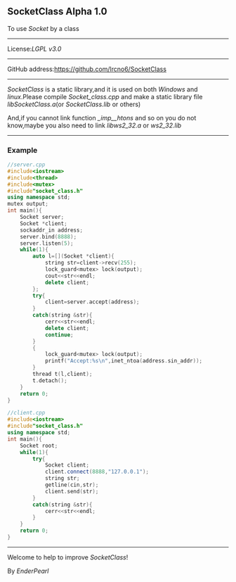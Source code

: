 ## SocketClass Alpha 1.0

To use *Socket* by a class

--------

License:*LGPL v3.0*

--------

GitHub address:https://github.com/lrcno6/SocketClass

--------

*SocketClass* is a static library,and it is used on both *Windows* and *linux*.Please compile *Socket_class.cpp* and make a static library file *libSocketClass.a*(or *SocketClass.lib* or others)

And,if you cannot link function *_imp__htons* and so on you do not know,maybe you also need to link *libws2_32.a* or *ws2_32.lib*

--------

### Example

```cpp
//server.cpp
#include<iostream>
#include<thread>
#include<mutex>
#include"socket_class.h"
using namespace std;
mutex output;
int main(){
	Socket server;
	Socket *client;
	sockaddr_in address;
	server.bind(8888);
	server.listen(5);
	while(1){
		auto l=[](Socket *client){
			string str=client->recv(255);
			lock_guard<mutex> lock(output);
			cout<<str<<endl; 
			delete client;
		};
		try{
			client=server.accept(address);
		}
		catch(string &str){
			cerr<<str<<endl;
			delete client;
			continue;
		}
		{
			lock_guard<mutex> lock(output);
			printf("Accept:%s\n",inet_ntoa(address.sin_addr));
		}
		thread t(l,client);
		t.detach();
	}
	return 0;  
}
```

```cpp
//client.cpp
#include<iostream>
#include"socket_class.h"
using namespace std;
int main(){
	Socket root;
	while(1){
		try{
			Socket client;
			client.connect(8888,"127.0.0.1");
			string str;
			getline(cin,str);
			client.send(str);
		}
		catch(string &str){
			cerr<<str<<endl;
		}
	}
	return 0;
}
```

--------

Welcome to help to improve *SocketClass*!

By *EnderPearl*
